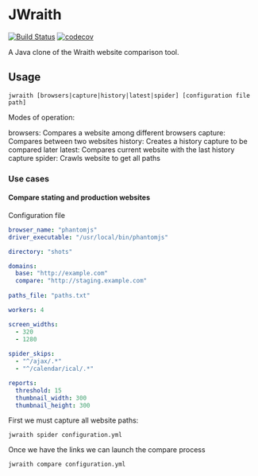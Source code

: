 # JWraith

[![Build Status](https://travis-ci.org/earelin/JWraith.svg)](https://travis-ci.org/earelin/JWraith)
[![codecov](https://codecov.io/gh/earelin/JWraith/branch/master/graph/badge.svg)](https://codecov.io/gh/earelin/JWraith)

A Java clone of the Wraith website comparison tool.

## Usage

```
jwraith [browsers|capture|history|latest|spider] [configuration file path]
```

Modes of operation:

browsers: Compares a website among different browsers
capture: Compares between two websites
history: Creates a history capture to be compared later
latest: Compares current website with the last history capture
spider: Crawls website to get all paths

### Use cases

#### Compare stating and production websites

Configuration file

```yaml
browser_name: "phantomjs"
driver_executable: "/usr/local/bin/phantomjs"

directory: "shots"

domains:
  base: "http://example.com"
  compare: "http://staging.example.com"
  
paths_file: "paths.txt"

workers: 4

screen_widths:
  - 320
  - 1280
  
spider_skips:
  - "^/ajax/.*"
  - "^/calendar/ical/.*"

reports:
  threshold: 15
  thumbnail_width: 300
  thumbnail_height: 300
```

First we must capture all website paths:

```
jwraith spider configuration.yml
```

Once we have the links we can launch the compare process

```
jwraith compare configuration.yml
```
